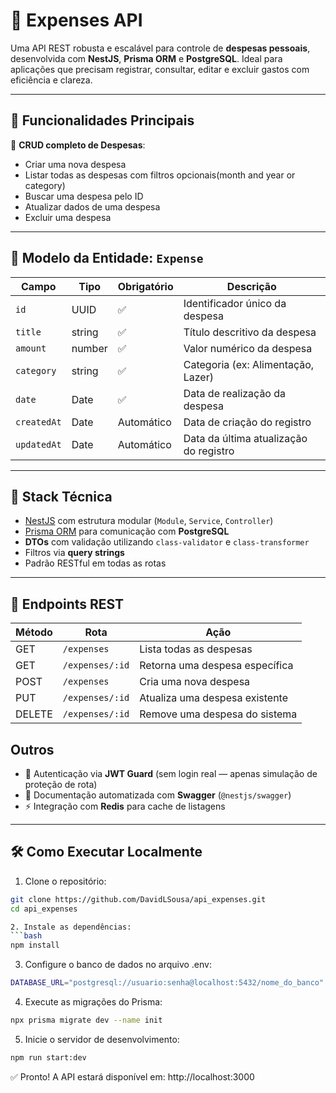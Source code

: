 # 💸 Expenses API

Uma API REST robusta e escalável para controle de **despesas pessoais**, desenvolvida com **NestJS**, **Prisma ORM** e **PostgreSQL**. Ideal para aplicações que precisam registrar, consultar, editar e excluir gastos com eficiência e clareza.

---

## 🚀 Funcionalidades Principais

🔹 **CRUD completo de Despesas**:
- Criar uma nova despesa
- Listar todas as despesas com filtros opcionais(month and year or category)
- Buscar uma despesa pelo ID
- Atualizar dados de uma despesa
- Excluir uma despesa

---

## 📘 Modelo da Entidade: `Expense`

| Campo       | Tipo     | Obrigatório | Descrição                                       |
|-------------|----------|-------------|-------------------------------------------------|
| `id`        | UUID     | ✅          | Identificador único da despesa                  |
| `title`     | string   | ✅          | Título descritivo da despesa                    |
| `amount`    | number   | ✅          | Valor numérico da despesa                       |
| `category`  | string   | ✅          | Categoria (ex: Alimentação, Lazer)              |
| `date`      | Date     | ✅          | Data de realização da despesa                   |
| `createdAt` | Date     | Automático  | Data de criação do registro                     |
| `updatedAt` | Date     | Automático  | Data da última atualização do registro          |

---

## 🧪 Stack Técnica

- [NestJS](https://nestjs.com/) com estrutura modular (`Module`, `Service`, `Controller`)
- [Prisma ORM](https://www.prisma.io/) para comunicação com **PostgreSQL**
- **DTOs** com validação utilizando `class-validator` e `class-transformer`
- Filtros via **query strings**
- Padrão RESTful em todas as rotas

---

## 🧭 Endpoints REST

| Método | Rota             | Ação                                |
|--------|------------------|-------------------------------------|
| GET    | `/expenses`      | Lista todas as despesas             |
| GET    | `/expenses/:id`  | Retorna uma despesa específica      |
| POST   | `/expenses`      | Cria uma nova despesa               |
| PUT    | `/expenses/:id`  | Atualiza uma despesa existente      |
| DELETE | `/expenses/:id`  | Remove uma despesa do sistema       |

## Outros

- 🔐 Autenticação via **JWT Guard** (sem login real — apenas simulação de proteção de rota)
- 📄 Documentação automatizada com **Swagger** (`@nestjs/swagger`)
- ⚡ Integração com **Redis** para cache de listagens

---

## 🛠️ Como Executar Localmente

1. Clone o repositório:
  ```bash
  git clone https://github.com/DavidLSousa/api_expenses.git
  cd api_expenses

2. Instale as dependências:
  ```bash
  npm install
  ```

3. Configure o banco de dados no arquivo .env:
  ```bash
  DATABASE_URL="postgresql://usuario:senha@localhost:5432/nome_do_banco"
  ```

4. Execute as migrações do Prisma:
  ```bash
  npx prisma migrate dev --name init
  ```

5. Inicie o servidor de desenvolvimento:
  ```bash
  npm run start:dev
  ```

✅ Pronto! A API estará disponível em: http://localhost:3000
